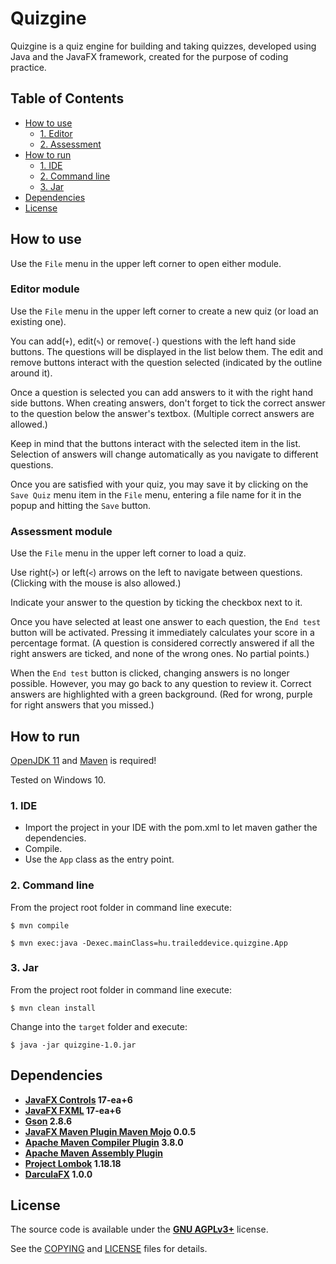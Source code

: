 # Quizgine

Quizgine is a quiz engine for building and taking quizzes, developed using Java and the JavaFX framework, created for the purpose of coding practice.


## Table of Contents

* [How to use](#How-to-use)
    * [1. Editor](#Editor-module)
    * [2. Assessment](#Assessment-module)
* [How to run](#How-to-run)
    * [1. IDE](#1-IDE)
    * [2. Command line](#2-Command-line)
    * [3. Jar](#3-Jar)
* [Dependencies](#Dependencies)
* [License](#License)


## How to use

Use the `File` menu in the upper left corner to open either module.

### Editor module

Use the `File` menu in the upper left corner to create a new quiz (or load an existing one).

You can add(`+`), edit(`✎`) or remove(`-`) questions with the left hand side buttons. The questions will be displayed in the list below them. The edit and remove buttons interact with the question selected (indicated by the outline around it).

Once a question is selected you can add answers to it with the right hand side buttons. When creating answers, don't forget to tick the correct answer to the question below the answer's textbox. (Multiple correct answers are allowed.)

Keep in mind that the buttons interact with the selected item in the list. Selection of answers will change automatically as you navigate to different questions.

Once you are satisfied with your quiz, you may save it by clicking on the `Save Quiz` menu item in the `File` menu, entering a file name for it in the popup and hitting the `Save` button.

### Assessment module

Use the `File`  menu in the upper left corner to load a quiz.

Use right(`>`) or left(`<`) arrows on the left to navigate between questions. (Clicking with the mouse is also allowed.)

Indicate your answer to the question by ticking the checkbox next to it.

Once you have selected at least one answer to each question, the `End test` button will be activated. Pressing it immediately calculates your score in a percentage format. (A question is considered correctly answered if all the right answers are ticked, and none of the wrong ones. No partial points.)

When the `End test` button is clicked, changing answers is no longer possible. However, you may go back to any question to review it. Correct answers are highlighted with a green background. (Red for wrong, purple for right answers that you missed.)


## How to run

[OpenJDK 11](https://adoptopenjdk.net/?variant=openjdk11&jvmVariant=hotspot) and [Maven](https://maven.apache.org/download.cgi) is required! 

Tested on Windows 10.

### 1. IDE

- Import the project in your IDE with the pom.xml to let maven gather the dependencies.
- Compile.
- Use the `App` class as the entry point.

### 2. Command line

From the project root folder in command line execute:
```console
$ mvn compile
```
```console
$ mvn exec:java -Dexec.mainClass=hu.traileddevice.quizgine.App
```

### 3. Jar

From the project root folder in command line execute:
```console
$ mvn clean install
```

Change into the `target` folder and execute:
```console
$ java -jar quizgine-1.0.jar
```


## Dependencies

* **[JavaFX Controls](https://mvnrepository.com/artifact/org.openjfx/javafx-controls/17-ea+6) 17-ea+6**
* **[JavaFX FXML](https://mvnrepository.com/artifact/org.openjfx/javafx-fxml/17-ea+6) 17-ea+6**
* **[Gson](https://mvnrepository.com/artifact/com.google.code.gson/gson/2.8.6) 2.8.6**
* **[JavaFX Maven Plugin Maven Mojo](https://mvnrepository.com/artifact/org.openjfx/javafx-maven-plugin/0.0.5) 0.0.5**
* **[Apache Maven Compiler Plugin](https://mvnrepository.com/artifact/org.apache.maven.plugins/maven-compiler-plugin/3.8.0) 3.8.0**
* **[Apache Maven Assembly Plugin](https://mvnrepository.com/artifact/org.apache.maven.plugins/maven-assembly-plugin)**
* **[Project Lombok](https://mvnrepository.com/artifact/org.projectlombok/lombok/1.18.18) 1.18.18**
* **[DarculaFX](https://mvnrepository.com/artifact/com.github.mouse0w0/darculafx/1.0.0) 1.0.0**


## License

The source code is available under the **[GNU AGPLv3+](https://www.gnu.org/licenses/agpl-3.0.html)** license.

See the [COPYING](COPYING) and [LICENSE](LICENSE) files for details.